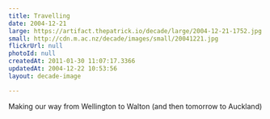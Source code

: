 ```yaml
---
title: Travelling
date: 2004-12-21
large: https://artifact.thepatrick.io/decade/large/2004-12-21-1752.jpg
small: http://cdn.m.ac.nz/decade/images/small/20041221.jpg
flickrUrl: null
photoId: null
createdAt: 2011-01-30 11:07:17.3366
updatedAt: 2004-12-22 10:53:56
layout: decade-image

---
```

Making our way from Wellington to Walton (and then tomorrow to Auckland)
